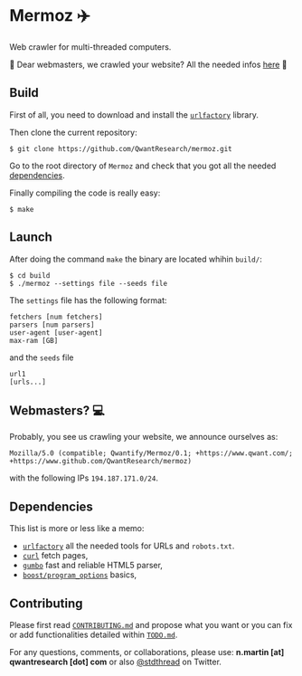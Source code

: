 # Mermoz :airplane:
Web crawler for multi-threaded computers.

:loudspeaker: Dear webmasters, we crawled your website? All the needed infos
[here](#webmasters-computer) :loudspeaker:

## Build
First of all, you need to download and install the
[`urlfactory`](https://www.github.com/QwantResearch/urlfactory) library.

Then clone the current repository:
```
$ git clone https://github.com/QwantResearch/mermoz.git
```

Go to the root directory of `Mermoz` and check that you got all the needed
[dependencies](#dependencies).

Finally compiling the code is really easy:
```
$ make
```

## Launch
After doing the command `make` the binary are located whihin `build/`:
```
$ cd build
$ ./mermoz --settings file --seeds file
```

The `settings` file has the following format:
```
fetchers [num fetchers]
parsers [num parsers]
user-agent [user-agent]
max-ram [GB]
```
and the `seeds` file
```
url1
[urls...]
```

## Webmasters? :computer:
Probably, you see us crawling your website, we announce ourselves as:
```
Mozilla/5.0 (compatible; Qwantify/Mermoz/0.1; +https://www.qwant.com/; +https://www.github.com/QwantResearch/mermoz)
```
with the following IPs `194.187.171.0/24`.

## Dependencies
This list is more or less like a memo:
- [`urlfactory`](https://www.github.com/QwantResearch/urlfactory) all the needed tools for
  URLs and `robots.txt`.
- [`curl`](https://github.com/curl/curl) fetch pages,
- [`gumbo`](https://github.com/google/gumbo-parser) fast and reliable HTML5 parser,
- [`boost/program_options`](https://www.boost.org/doc/libs/1_67_0/doc/html/program_options.html) basics,

## Contributing
Please first read [`CONTRIBUTING.md`](CONTRIBUTING.md) and propose what you want or you can fix or add functionalities detailed
within [`TODO.md`](TODO.md).

For any questions, comments, or collaborations, please use: **n.martin [at] qwantresearch [dot] com** or also [@stdthread](https://www.twitter.com/stdthread) on Twitter.
